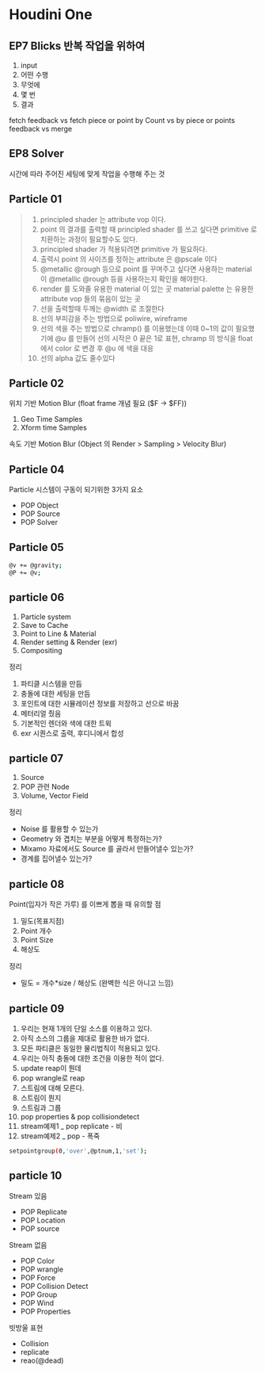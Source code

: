 # Houdini One

## EP7 Blicks 반복 작업을 위하여

1. input
1. 어떤 수행
1. 무엇에
1. 몇 번
1. 결과

fetch feedback    vs    fetch piece or point
by Count    vs    by piece or points
feedback    vs    merge

## EP8 Solver

시간에 따라
주어진 세팅에 맞게
작업을 수행해 주는 것

## Particle 01

> 1. principled shader 는 attribute vop 이다.
> 1. point 의 결과를 출력할 때 principled shader 를 쓰고 싶다면 primitive 로 치환하는 과정이 필요할수도 있다.
> 1. principled shader 가 적용되려면 primitive 가 필요하다.
> 1. 출력시 point 의 사이즈를 정하는 attribute 은 @pscale 이다
> 1. @metallic @rough 등으로 point 를 꾸며주고 싶다면 사용하는 material 이 @metallic @rough 등을 사용하는지 확인을 해야한다.
> 1. render 를 도와줄 유용한 material 이 있는 곳 material palette 는 유용한 attribute vop 들의 묶음이 있는 곳
> 1. 선을 출력할때 두께는 @width 로 조절한다
> 1. 선의 부피감을 주는 방법으로 poliwire, wireframe
> 1. 선의 색을 주는 방법으로 chramp() 를 이용했는데 이때 0~1의 값이 필요했기에 @u 를 만들어 선의 시작은 0 끝은 1로 표현, chramp 의 방식을 float 에서 color 로 변경 후 @u 에 색을 대응
> 1. 선의 alpha 값도 줄수있다

## Particle 02

위치 기반 Motion Blur (float frame 개념 필요 ($F → $FF))

1. Geo Time Samples
1. Xform time Samples

속도 기반 Motion Blur (Object 의 Render > Sampling > Velocity Blur)

## Particle 04

Particle 시스템이 구동이 되기위한 3가지 요소

- POP Object
- POP Source
- POP Solver

## Particle 05

```bash
@v += @gravity;
@P += @v;
```

## particle 06

1. Particle system
1. Save to Cache
1. Point to Line & Material
1. Render setting & Render (exr)
1. Compositing

정리

1. 파티클 시스템을 만듬
1. 충돌에 대한 세팅을 만듬
1. 포인트에 대한 시뮬레이션 정보를 저장하고 선으로 바꿈
1. 메터리얼 줬음
1. 기본적인 렌더와 색에 대한 트윅
1. exr 시퀀스로 출력, 후디니에서 합성

## particle 07

1. Source
1. POP 관련 Node
1. Volume, Vector Field

정리

- Noise 를 활용할 수 있는가
- Geometry 와 겹치는 부분을 어떻게 특정하는가?
- Mixamo 자료에서도 Source 를 골라서 만들어낼수 있는가?
- 경계를 집어낼수 있는가?

## particle 08

Point(입자가 작은 가루) 를 이쁘게 뽑을 때 유의할 점

1. 밀도(목표지점)
1. Point 개수
1. Point Size
1. 해상도

정리

- 밀도 = 개수*size / 해상도 (완벽한 식은 아니고 느낌)

## particle 09

1. 우리는 현재 1개의 단일 소스를 이용하고 있다.
1. 아직 소스의 그룹을 제대로 활용한 바가 없다.
1. 모든 파티클은 동일한 물리법칙이 적용되고 있다.
1. 우리는 아직 충돌에 대한 조건을 이용한 적이 없다.
1. update reap이 뭔데
1. pop wrangle로 reap
1. 스트림에 대해 모른다.
1. 스트림이 뭔지
1. 스트림과 그룹
1. pop properties & pop collisiondetect
1. stream예제1 _ pop replicate - 비
1. stream예제2 _ pop - 폭죽

```bash
setpointgroup(0,'over',@ptnum,1,'set');
```

## particle 10

Stream 있음

- POP Replicate
- POP Location
- POP source

Stream 없음

- POP Color
- POP wrangle
- POP Force
- POP Collision Detect
- POP Group
- POP Wind
- POP Properties

빗방울 표현

- Collision
- replicate
- reao(@dead)
